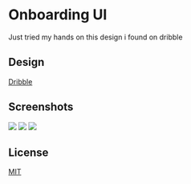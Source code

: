 # Onboarding UI

Just tried my hands on this design i found on dribble

## Design
[Dribble](https://dribbble.com/shots/11082826-Workout-App-Onboarding-Screens)

## Screenshots
<div class="row">
<img src="https://user-images.githubusercontent.com/52238457/196501236-bb10bd31-3b33-4e1c-b2e3-b92e20d7c878.png" />
<img src="https://user-images.githubusercontent.com/52238457/196501243-bfa2ff74-c3db-480c-9d4b-f74dead89ab6.png" />
<img src="https://user-images.githubusercontent.com/52238457/196501248-c2dd6d1a-1785-4eb7-b8d0-f0e63898bf0b.png" />



## License
[MIT](https://choosealicense.com/licenses/mit/)